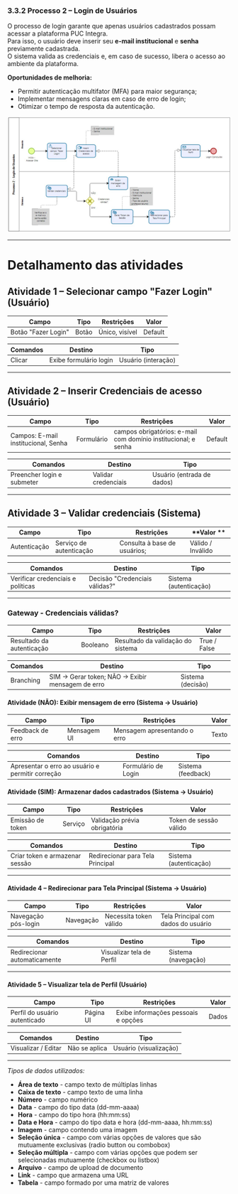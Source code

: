 ### 3.3.2 Processo 2 – Login de Usuários

O processo de login garante que apenas usuários cadastrados possam acessar a plataforma PUC Integra.  
Para isso, o usuário deve inserir seu **e-mail institucional** e **senha** previamente cadastrada.  
O sistema valida as credenciais e, em caso de sucesso, libera o acesso ao ambiente da plataforma.  

**Oportunidades de melhoria:**  
- Permitir autenticação multifator (MFA) para maior segurança;  
- Implementar mensagens claras em caso de erro de login;  
- Otimizar o tempo de resposta da autenticação.  

![PROCESSO 2 - Login de Usuários](../images/p2_Login.png "Modelo BPMN do Processo 2.")

---

# Detalhamento das atividades  

## Atividade 1 – Selecionar campo "Fazer Login" (Usuário)

| **Campo**           | **Tipo**      | **Restrições**          | **Valor** |
|-------------------- |---------------|-------------------------|-----------|
| Botão "Fazer Login" | Botão         | Único, visível          | Default   |

| **Comandos**       | **Destino**            | **Tipo**   |
|--------------------|------------------------|------------|
| Clicar             | Exibe formulário login | Usuário (interação)  |

---

## Atividade 2 – Inserir Credenciais de acesso (Usuário)

| **Campo**           | **Tipo**        | **Restrições**                               | **Valor** |
|---------------------|-----------------|----------------------------------------------|-------------------|
|Campos: E-mail institucional, Senha    | Formulário  | campos obrigatórios: e-mail com domínio institucional; e senha |  Default    |

| **Comandos**       | **Destino**                 | **Tipo**   |
|--------------------|-----------------------------|------------|
| Preencher login e submeter | Validar credenciais | Usuário (entrada de dados)    |

---

## Atividade 3 – Validar credenciais (Sistema)

| **Campo**     | **Tipo**        | **Restrições**                          | **Valor ** |
|---------------|-----------------|-----------------------------------------|-------------------|
| Autenticação  | Serviço de autenticação  | Consulta à base de usuários;   | Válido / Inválido |


| **Comandos**       | **Destino**                   | **Tipo**  |
|--------------------|-------------------------------|-----------|
| Verificar credenciais e políticas | Decisão "Credenciais válidas?" | Sistema (autenticação) |


---

### Gateway - Credenciais válidas?
| **Campo**           | **Tipo**    | **Restrições**                                | **Valor** |
|-------------------- |-------------|-----------------------------------------------|-----------|
| Resultado da autenticação| Booleano   | Resultado da validação do sistema         | True / False |

| **Comandos**       | **Destino**                      | **Tipo**   |
|--------------------|----------------------------------|------------|
| Branching          | SIM → Gerar token; NÃO → Exibir mensagem de erro | Sistema (decisão)   |


#### Atividade (NÃO): Exibir mensagem de erro (Sistema → Usuário)

| **Campo**          | **Tipo**    | **Restrições**                | **Valor** |
|--------------------|-------------|-------------------------------|------------|
| Feedback de erro   | Mensagem UI | Mensagem apresentando o erro  | Texto      |

| **Comandos**       | **Destino**                      | **Tipo**   |
|--------------------|----------------------------------|------------|
| Apresentar o erro ao usuário e permitir correção| Formulário de Login | Sistema (feedback)  |


#### Atividade (SIM): Armazenar dados cadastrados (Sistema → Usuário)

| **Campo**          | **Tipo**    | **Restrições**                | **Valor** |
|--------------------|-------------|-------------------------------|------------|
| Emissão de token   | Serviço     | Validação prévia obrigatória  | Token de sessão válido |

| **Comandos**       | **Destino**                      | **Tipo**   |
|--------------------|----------------------------------|------------|
|Criar token e armazenar sessão| Redirecionar para Tela Principal  | Sistema (autenticação) |

---


#### Atividade 4 – Redirecionar para Tela Principal (Sistema → Usuário)

| **Campo**             | **Tipo**     | **Restrições**                        | **Valor** |
|-----------------------|--------------|---------------------------------------|------------|
| Navegação pós-login   | Navegação    | Necessita token válido                | Tela Principal com dados do usuário |

| **Comandos**         | **Destino**                   | **Tipo**   |
|----------------------|-------------------------------|------------|
| Redirecionar automaticamente | Visualizar tela de Perfil | Sistema (navegação)|


---

#### Atividade 5 – Visualizar tela de Perfil (Usuário)

| **Campo**        | **Tipo**      | **Restrições**                       | **Valor** |
|------------------|---------------|--------------------------------------|------------|
| Perfil do usuário autenticado    | Página UI         | Exibe informações pessoais e opções  | Dados |

| **Comandos**       | **Destino**            | **Tipo**   |
|--------------------|------------------------|------------|
| Visualizar / Editar| Não se aplica          | Usuário (visualização) |

---


_Tipos de dados utilizados:_  

* **Área de texto** - campo texto de múltiplas linhas  
* **Caixa de texto** - campo texto de uma linha  
* **Número** - campo numérico  
* **Data** - campo do tipo data (dd-mm-aaaa)  
* **Hora** - campo do tipo hora (hh:mm:ss)  
* **Data e Hora** - campo do tipo data e hora (dd-mm-aaaa, hh:mm:ss)  
* **Imagem** - campo contendo uma imagem  
* **Seleção única** - campo com várias opções de valores que são mutuamente exclusivas (radio button ou combobox)  
* **Seleção múltipla** - campo com várias opções que podem ser selecionadas mutuamente (checkbox ou listbox)  
* **Arquivo** - campo de upload de documento  
* **Link** - campo que armazena uma URL  
* **Tabela** - campo formado por uma matriz de valores  
